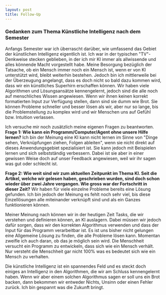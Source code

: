 ```yaml
---
layout: post
title: Follow-Up
---
```


### Gedanken zum Thema Künstliche Intelligenz nach dem Semester
Anfangs Semester war ich überrascht darüber, wie umfassend das Gebiet der künstlichen Intelligenz eigentlich ist. Ich war in der typischen "TV"-Denkweise stecken geblieben, in der ich mir KI immer als allwissende und alles könnende Macht vorgestellt habe. Meine Besorgung bezüglich der Tatsache, ob ein Mensch immer noch ein Mensch ist, wenn er von KI unterstützt wird, bleibt weiterhin bestehen. Jedoch bin ich mittlerweile bei der Überzeugung angelangt, dass es doch nicht so bald dazu kommen wird, dass wir ein künstliches Superhirn erschaffen können. Wir haben viele Algorithmen und Lösungsansätze kennengelernt, jedoch sind die alle noch auf menschliches Wissen angewiesen. Wenn wir ihnen keinen korrekt formatierten Input zur Verfügung stellen, dann sind sie dumm wie Brot. Sie können Probleme schneller und besser lösen als wir, aber nur so lange, bis die Problemstellung zu komplex wird und wir Menschen uns auf Gefühl bzw. Intuition verlassen.

Ich versuche mir noch zusätzlich meine eigenen Fragen zu beantworten.  
**Frage 1: Wie kann ein Programm/Computer/Agent ohne unsere Hilfe lernen?**
Ich bin der Meinung eine KI kann nicht lernen im Sinne von "Dinge sehen, Verknüpfungen ziehen, Folgen ableiten", wenn sie nicht direkt auf dieses Anwendungsgebiet spezialisiert ist. Sie kann jedoch mit Beispielen lernen und sich selbstständig verbessern. Dabei ist sie aber in einer gewissen Weise doch auf unser Feedback angewiesen, weil wir ihr sagen was gut oder schlecht ist.

**Frage 2: Wie weit sind wir zum aktuellen Zeitpunkt im Thema KI. Seit die Artikel, welche wir gelesen haben, geschrieben wurden, sind doch schon wieder über zwei Jahre vergangen. Wie gross war der Fortschritt in dieser Zeit?**
Wir haben für viele einzelne Probleme bereits eine Lösung gefunden. Ich bin jedoch der Meinung es fehlt noch sehr viel, bis diese Einzellösungen alle miteinander verknüpft sind und als ein Ganzes funktionieren können.

Meiner Meinung nach können wir in der heutigen Zeit Tasks, die wir verstehen und definieren können, an KI auslagern. Dabei müssen wir jedoch dafür sorgen, dass wir den korrekten Algorithmus verwenden und dass der Input für das Programm verarbeitbar ist. Es ist uns bisher nicht gelungen eine Allgemeine Lösung zu finden, die alle Probleme lösen kann. Momentan zweifle ich auch daran, ob das je möglich sein wird. Die Menschheit versucht ein Programm zu entwickeln, dass sich wie ein Mensch verhält. Nur versteht die Menschheit gar nicht 100% was es bedeutet sich wie ein Mensch zu verhalten. 

Die künstliche Intelligenz ist ein spannendes Feld und es steckt doch einiges an Intelligenz in den Algorithmen, die wir am Schluss kennengelernt haben. Wenn wir aber einem solchen Algorithmus sagen er soll uns ein Brot backen, dann bekommen wir entweder Nichts, Unsinn oder einen Fehler zurück. Ich bin gespannt was die Zukunft bringt.
